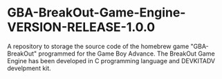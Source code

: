 # GBA-BreakOut-Game-Engine-VERSION-RELEASE-1.0.0
A repository to storage the source code of the homebrew game "GBA-BreakOut" programmed for the Game Boy Advance. The BreakOut Game Engine has been developed in C programming language and DEVKITADV develpment kit.

